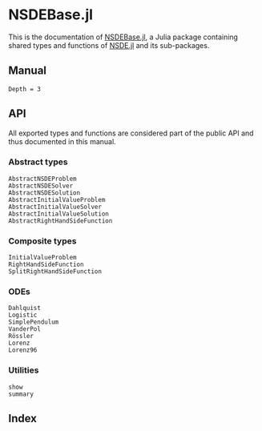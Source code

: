 # NSDEBase.jl

This is the documentation of [NSDEBase.jl](https://github.com/giancarloantonucci/NSDEBase.jl), a Julia package containing shared types and functions of [NSDE.jl](https://github.com/giancarloantonucci/NSDE.jl) and its sub-packages.

## Manual

```@contents
Depth = 3
```

## API

All exported types and functions are considered part of the public API and thus documented in this manual.

### Abstract types

```@docs
AbstractNSDEProblem
AbstractNSDESolver
AbstractNSDESolution
AbstractInitialValueProblem
AbstractInitialValueSolver
AbstractInitialValueSolution
AbstractRightHandSideFunction
```

### Composite types

```@docs
InitialValueProblem
RightHandSideFunction
SplitRightHandSideFunction
```

### ODEs

```@docs
Dahlquist
Logistic
SimplePendulum
VanderPol
Rössler
Lorenz
Lorenz96
```

### Utilities

```@docs
show
summary
```

## Index

```@index
```
